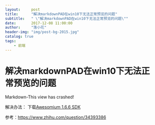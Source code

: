 ```yaml
---
layout:     post
title:      "解决markdownPAD在win10下无法正常预览的问题"
subtitle:   " \"解决markdownPAD在win10下无法正常预览的问题\""
date:       2017-12-08 11:00:00
author:     "落小花"
header-img: "img/post-bg-2015.jpg"
catalog: true
tags:
    - 前端
---
```



# 解决markdownPAD在win10下无法正常预览的问题 #


Markdown-This view has crashed!


解决办法：
下载[Awesomium 1.6.6 SDK](https://link.zhihu.com/?target=http%3A//markdownpad.com/download/awesomium_v1.6.6_sdk_win.exe)



参考：https://www.zhihu.com/question/34393386
